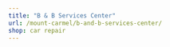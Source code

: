```yaml
---
title: "B & B Services Center"
url: /mount-carmel/b-and-b-services-center/
shop: car repair
---
```

